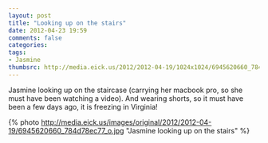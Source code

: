 ```yaml
---
layout: post
title: "Looking up on the stairs"
date: 2012-04-23 19:59
comments: false
categories: 
tags:
- Jasmine
thumbsrc: http://media.eick.us/2012/2012-04-19/1024x1024/6945620660_784d78ec77_o.jpg
---
```

Jasmine looking up on the staircase (carrying her macbook pro, so she must have been watching a video).  And wearing shorts, so it must have been a few days ago, it is freezing in Virginia!



{% photo http://media.eick.us/images/original/2012/2012-04-19/6945620660_784d78ec77_o.jpg "Jasmine looking up on the stairs" %}

